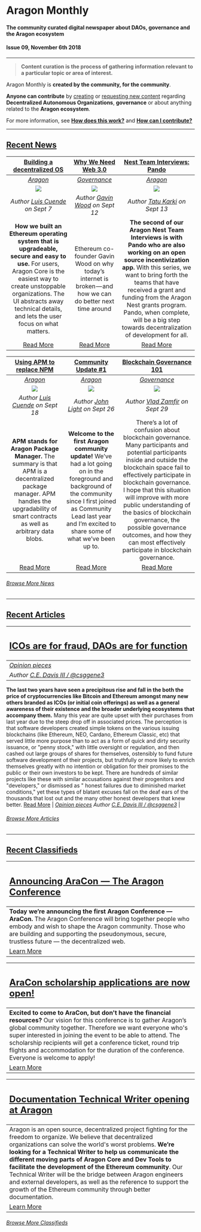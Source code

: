 # Aragon Monthly
#### The community curated digital newspaper about DAOs, governance and the Aragon ecosystem
#### Issue 09, November 6th 2018
___
> **Content curation is the process of gathering information relevant to a particular topic or area of interest.**

Aragon Monthly is **created by the community, for the community**.

**Anyone can contribute** by [creating](guides/guide_for_submitting_a_new_pull_request.md) or [requesting new content](https://github.com/aragon/aragon-monthly/issues) regarding **Decentralized Autonomous Organizations**, **governance** or about anything related to the **Aragon ecosystem**.

For more information, see [**How does this work?**](info/index.md#how-does-this-work) and [**How can I contribute?**](info/index.md#how-can-i-contribute)
___

## [Recent News](news/index.md)



| [**Building a decentralized OS**](https://blog.aragon.org/building-a-decentralized-os/)| [**Why We Need Web 3.0**](https://medium.com/@gavofyork/why-we-need-web-3-0-5da4f2bf95ab)| [**Nest Team Interviews: Pando**](https://blog.aragon.org/nest-team-interviews-pando/)
:-----------:|:-----------:|:-----------:|  
|[_Aragon_](news/aragon.md) | [_Governance_](news/governance.md) | [_Aragon_](news/aragon.md)
| [<img src="https://blog.aragon.org/content/images/2018/09/Building_decentralized_OS_v3.jpg">](https://blog.aragon.org/building-a-decentralized-os/) | [<img src="https://cdn-images-1.medium.com/max/1600/1*nxFBxOzzJD6fjj7mp5plPg.jpeg">](https://medium.com/@gavofyork/why-we-need-web-3-0-5da4f2bf95ab) |  [<img src="https://blog.aragon.org/content/images/2018/09/nest_pando_wide.png">](https://blog.aragon.org/nest-team-interviews-pando/)
| _Author [Luis Cuende](https://blog.aragon.one/author/luis/) on Sept 7_ | _Author [Gavin Wood](https://medium.com/@gavofyork) on Sept 12_  |  _Author [Tatu Karki](https://blog.aragon.org/author/tatu/)  on Sept 13_
| **How we built an Ethereum operating system that is upgradeable, secure and easy to use.** For users, Aragon Core is the easiest way to create unstoppable organizations. The UI abstracts away technical details, and lets the user focus on what matters. | Ethereum co-founder Gavin Wood on why today’s internet is broken — and how we can do better next time around | **The second of our Aragon Nest Team Interviews is with Pando who are also working on an open source incentivization app.** With this series, we want to bring forth the teams that have received a grant and funding from the Aragon Nest grants program. Pando, when complete, will be a big step towards decentralization of development for all.
| [Read More](https://blog.aragon.org/building-a-decentralized-os/)| [Read More](https://medium.com/@gavofyork/why-we-need-web-3-0-5da4f2bf95ab) |  [Read More](https://blog.aragon.org/nest-team-interviews-pando/)



| [**Using APM to replace NPM**](https://blog.aragon.one/using-apm-to-replace-npm-and-other-centralized-package-managers/)| [**Community Update #1**](https://blog.aragon.org/aragon-community-update-1/)| [**Blockchain Governance 101**](https://blog.goodaudience.com/blockchain-governance-101-eea5201d7992)
:-----------:|:-----------:|:-----------:|  
|[_Aragon_](aragon.md) | [_Aragon_](aragon.md) | [_Governance_](governance.md)
| [<img src="https://blog.aragon.one/content/images/2018/09/apm_header02.jpg">](https://blog.aragon.one/using-apm-to-replace-npm-and-other-centralized-package-managers/) | [<img src="https://blog.aragon.org/content/images/2018/09/community_update_Header_CU_v2.png">](https://blog.aragon.org/aragon-community-update-1/) |  ![](../../images/monthly_no_image.png)
| _Author [Luis Cuende](https://blog.aragon.one/author/luis/) on Sept 18_ | _Author [John Light](https://blog.aragon.org/author/light/) on Sept 26_  |  _Author [Vlad Zamfir](https://blog.goodaudience.com/@Vlad_Zamfir) on Sept 29_
| **APM stands for Aragon Package Manager.** The summary is that APM is a decentralized package manager. APM handles the upgradability of smart contracts as well as arbitrary data blobs. | **Welcome to the first Aragon community update!** We’ve had a lot going on in the foreground and background of the community since I first joined as Community Lead last year and I’m excited to share some of what we’ve been up to. | There’s a lot of confusion about blockchain governance. Many participants and potential participants inside and outside the blockchain space fail to effectively participate in blockchain governance. I hope that this situation will improve with more public understanding of the basics of blockchain governance, the possible governance outcomes, and how they can most effectively participate in blockchain governance.
| [Read More](https://blog.aragon.one/using-apm-to-replace-npm-and-other-centralized-package-managers/)| [Read More](https://blog.aragon.org/aragon-community-update-1/) |  [Read More](https://blog.goodaudience.com/blockchain-governance-101-eea5201d7992)



###### [Browse More News](news/index.md)
___
## [Recent Articles](articles/index.md)

[<h2>ICOs are for fraud, DAOs are for function</h2>](articles/opinion/ICOs_For_Fraud-DAOs_For_Function.md) |
:-----------|
[_Opinion pieces_](#opinion-pieces) |
_Author [C.E. Davis III / @csggene3](https://github.com/csggene3)_ |
**The last two years have seen a precipitous rise and fall in the both the price of cryptocurrencies like Bitcoin and Ethereum amongst many new others branded as ICOs (or initial coin offerings) as well as a general awareness of their existence and the broader underlying ecosystems that accompany them.** Many this year are quite upset with their purchases from last year due to the steep drop off in associated prices. The perception is that software developers created simple tokens on the various issuing blockchains (like Ethereum, NEO, Cardano, Ethereum Classic, etc) that served little more purpose than to act as a form of quick and dirty security issuance, or "penny stock," with little oversight or regulation, and then cashed out large groups of shares for themselves, ostensibly to fund future software development of their projects, but truthfully or more likely to enrich themselves greatly with no intention or obligation for their promises to the public or their own investors to be kept. There are hundreds of similar projects like these with similar accusations against their progenitors and "developers," or dismissed as " honest failures due to diminished market conditions," yet these types of blatant excuses fall on the deaf ears of the thousands that lost out and the many other honest developers that knew better.
[Read More](articles/opinion/ICOs_For_Fraud-DAOs_For_Function.md) |
[_Opinion pieces_](articles/#opinion-pieces) _Author [C.E. Davis III / @csggene3](https://github.com/csggene3)_ |




###### [Browse More Articles](articles/index.md)
___
## [Recent Classifieds](classifieds/index.md)

[<h2>**Announcing AraCon — The Aragon Conference**</h2>](https://AraCon.one) |
:-----------|
**Today we’re announcing the first Aragon Conference — AraCon.** The Aragon Conference will bring together people who embody and wish to shape the Aragon community. Those who are building and supporting the pseudonymous, secure, trustless future — the decentralized web. |
[Learn More](https://AraCon.one) |

[<h2>**AraCon scholarship applications are now open!**</h2>](https://AraCon.one/scholarships/) |
:-----------|
**Excited to come to AraCon, but don't have the financial resources?** Our vision for this conference is to gather Aragon’s global community together. Therefore we want everyone who's super interested in joining the event to be able to attend. The scholarship recipients will get a conference ticket, round trip flights and accommodation for the duration of the conference. Everyone is welcome to apply! |
[Learn More](https://AraCon.one/scholarships/) |

[<h2>**Documentation Technical Writer opening at Aragon**</h2>](https://wiki.aragon.one/jobs/openings/technical-writer/) |
:-----------|
Aragon is an open source, decentralized project fighting for the freedom to organize. We believe that decentralized organizations can solve the world's worst problems. **We’re looking for a Technical Writer to help us communicate the different moving parts of Aragon Core and Dev Tools to facilitate the development of the Ethereum community**. Our Technical Writer will be the bridge between Aragon engineers and external developers, as well as the reference to support the growth of the Ethereum community through better documentation. |
[Learn More](https://wiki.aragon.one/jobs/openings/technical-writer/) |

###### [Browse More Classifieds](classifieds/index.md)
